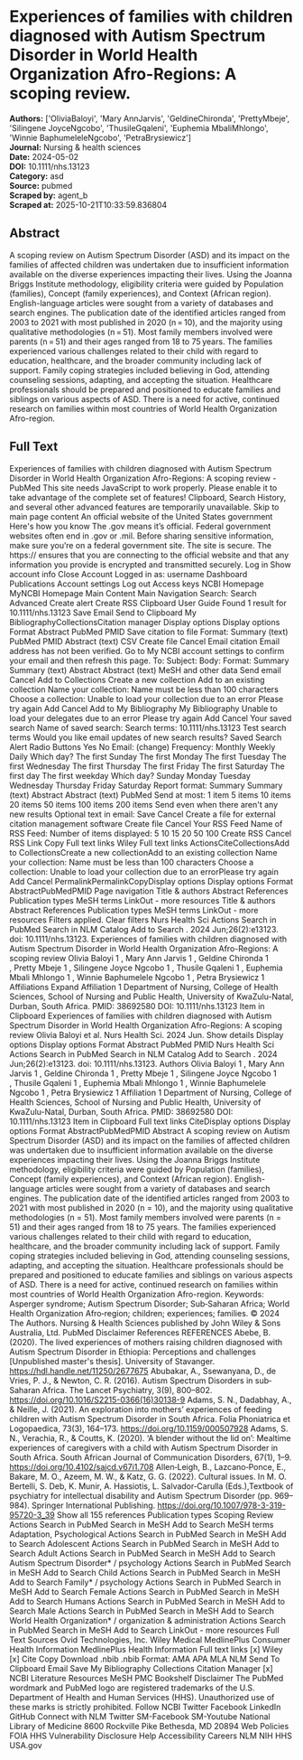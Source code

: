 # Experiences of families with children diagnosed with Autism Spectrum Disorder in World Health Organization Afro-Regions: A scoping review.

**Authors:** ['OliviaBaloyi', 'Mary AnnJarvis', 'GeldineChironda', 'PrettyMbeje', 'Silingene JoyceNgcobo', 'ThusileGqaleni', 'Euphemia MbaliMhlongo', 'Winnie BaphumeleleNgcobo', 'PetraBrysiewicz']  
**Journal:** Nursing & health sciences  
**Date:** 2024-05-02  
**DOI:** 10.1111/nhs.13123  
**Category:** asd  
**Source:** pubmed  
**Scraped by:** agent_b  
**Scraped at:** 2025-10-21T10:33:59.836804  

## Abstract

A scoping review on Autism Spectrum Disorder (ASD) and its impact on the families of affected children was undertaken due to insufficient information available on the diverse experiences impacting their lives. Using the Joanna Briggs Institute methodology, eligibility criteria were guided by Population (families), Concept (family experiences), and Context (African region). English-language articles were sought from a variety of databases and search engines. The publication date of the identified articles ranged from 2003 to 2021 with most published in 2020 (n = 10), and the majority using qualitative methodologies (n = 51). Most family members involved were parents (n = 51) and their ages ranged from 18 to 75 years. The families experienced various challenges related to their child with regard to education, healthcare, and the broader community including lack of support. Family coping strategies included believing in God, attending counseling sessions, adapting, and accepting the situation. Healthcare professionals should be prepared and positioned to educate families and siblings on various aspects of ASD. There is a need for active, continued research on families within most countries of World Health Organization Afro-region.

## Full Text

Experiences of families with children diagnosed with Autism Spectrum Disorder in World Health Organization Afro-Regions: A scoping review - PubMed This site needs JavaScript to work properly. Please enable it to take advantage of the complete set of features! Clipboard, Search History, and several other advanced features are temporarily unavailable. Skip to main page content An official website of the United States government Here's how you know The .gov means it’s official. Federal government websites often end in .gov or .mil. Before sharing sensitive information, make sure you’re on a federal government site. The site is secure. The https:// ensures that you are connecting to the official website and that any information you provide is encrypted and transmitted securely. Log in Show account info Close Account Logged in as: username Dashboard Publications Account settings Log out Access keys NCBI Homepage MyNCBI Homepage Main Content Main Navigation Search: Search Advanced Create alert Create RSS Clipboard User Guide Found 1 result for 10.1111/nhs.13123 Save Email Send to Clipboard My BibliographyCollectionsCitation manager Display options Display options Format Abstract PubMed PMID Save citation to file Format: Summary (text) PubMed PMID Abstract (text) CSV Create file Cancel Email citation Email address has not been verified. Go to My NCBI account settings to confirm your email and then refresh this page. To: Subject: Body: Format: Summary Summary (text) Abstract Abstract (text) MeSH and other data Send email Cancel Add to Collections Create a new collection Add to an existing collection Name your collection: Name must be less than 100 characters Choose a collection: Unable to load your collection due to an error Please try again Add Cancel Add to My Bibliography My Bibliography Unable to load your delegates due to an error Please try again Add Cancel Your saved search Name of saved search: Search terms: 10.1111/nhs.13123 Test search terms Would you like email updates of new search results? Saved Search Alert Radio Buttons Yes No Email: (change) Frequency: Monthly Weekly Daily Which day? The first Sunday The first Monday The first Tuesday The first Wednesday The first Thursday The first Friday The first Saturday The first day The first weekday Which day? Sunday Monday Tuesday Wednesday Thursday Friday Saturday Report format: Summary Summary (text) Abstract Abstract (text) PubMed Send at most: 1 item 5 items 10 items 20 items 50 items 100 items 200 items Send even when there aren't any new results Optional text in email: Save Cancel Create a file for external citation management software Create file Cancel Your RSS Feed Name of RSS Feed: Number of items displayed: 5 10 15 20 50 100 Create RSS Cancel RSS Link Copy Full text links Wiley Full text links ActionsCiteCollectionsAdd to CollectionsCreate a new collectionAdd to an existing collection Name your collection: Name must be less than 100 characters Choose a collection: Unable to load your collection due to an errorPlease try again Add Cancel PermalinkPermalinkCopyDisplay options Display options Format AbstractPubMedPMID Page navigation Title & authors Abstract References Publication types MeSH terms LinkOut - more resources Title & authors Abstract References Publication types MeSH terms LinkOut - more resources Filters applied. Clear filters Nurs Health Sci Actions Search in PubMed Search in NLM Catalog Add to Search . 2024 Jun;26(2):e13123. doi: 10.1111/nhs.13123. Experiences of families with children diagnosed with Autism Spectrum Disorder in World Health Organization Afro-Regions: A scoping review Olivia Baloyi 1 , Mary Ann Jarvis 1 , Geldine Chironda 1 , Pretty Mbeje 1 , Silingene Joyce Ngcobo 1 , Thusile Gqaleni 1 , Euphemia Mbali Mhlongo 1 , Winnie Baphumelele Ngcobo 1 , Petra Brysiewicz 1 Affiliations Expand Affiliation 1 Department of Nursing, College of Health Sciences, School of Nursing and Public Health, University of KwaZulu-Natal, Durban, South Africa. PMID: 38692580 DOI: 10.1111/nhs.13123 Item in Clipboard Experiences of families with children diagnosed with Autism Spectrum Disorder in World Health Organization Afro-Regions: A scoping review Olivia Baloyi et al. Nurs Health Sci. 2024 Jun. Show details Display options Display options Format Abstract PubMed PMID Nurs Health Sci Actions Search in PubMed Search in NLM Catalog Add to Search . 2024 Jun;26(2):e13123. doi: 10.1111/nhs.13123. Authors Olivia Baloyi 1 , Mary Ann Jarvis 1 , Geldine Chironda 1 , Pretty Mbeje 1 , Silingene Joyce Ngcobo 1 , Thusile Gqaleni 1 , Euphemia Mbali Mhlongo 1 , Winnie Baphumelele Ngcobo 1 , Petra Brysiewicz 1 Affiliation 1 Department of Nursing, College of Health Sciences, School of Nursing and Public Health, University of KwaZulu-Natal, Durban, South Africa. PMID: 38692580 DOI: 10.1111/nhs.13123 Item in Clipboard Full text links CiteDisplay options Display options Format AbstractPubMedPMID Abstract A scoping review on Autism Spectrum Disorder (ASD) and its impact on the families of affected children was undertaken due to insufficient information available on the diverse experiences impacting their lives. Using the Joanna Briggs Institute methodology, eligibility criteria were guided by Population (families), Concept (family experiences), and Context (African region). English-language articles were sought from a variety of databases and search engines. The publication date of the identified articles ranged from 2003 to 2021 with most published in 2020 (n = 10), and the majority using qualitative methodologies (n = 51). Most family members involved were parents (n = 51) and their ages ranged from 18 to 75 years. The families experienced various challenges related to their child with regard to education, healthcare, and the broader community including lack of support. Family coping strategies included believing in God, attending counseling sessions, adapting, and accepting the situation. Healthcare professionals should be prepared and positioned to educate families and siblings on various aspects of ASD. There is a need for active, continued research on families within most countries of World Health Organization Afro-region. Keywords: Asperger syndrome; Autism Spectrum Disorder; Sub‐Saharan Africa; World Health Organization Afro‐region; children; experiences; families. © 2024 The Authors. Nursing & Health Sciences published by John Wiley & Sons Australia, Ltd. PubMed Disclaimer References REFERENCES Abebe, B. (2020). The lived experiences of mothers raising children diagnosed with Autism Spectrum Disorder in Ethiopia: Perceptions and challenges [Unpublished master's thesis]. University of Stavanger. https://hdl.handle.net/11250/2677675 Abubakar, A., Ssewanyana, D., de Vries, P. J., & Newton, C. R. (2016). Autism Spectrum Disorders in sub‐Saharan Africa. The Lancet Psychiatry, 3(9), 800–802. https://doi.org/10.1016/S2215-0366(16)30138-9 Adams, S. N., Dadabhay, A., & Neille, J. (2021). An exploration into mothers’ experiences of feeding children with Autism Spectrum Disorder in South Africa. Folia Phoniatrica et Logopaedica, 73(3), 164–173. https://doi.org/10.1159/000507928 Adams, S. N., Verachia, R., & Coutts, K. (2020). ‘A blender without the lid on’: Mealtime experiences of caregivers with a child with Autism Spectrum Disorder in South Africa. South African Journal of Communication Disorders, 67(1), 1–9. https://doi.org/10.4102/sajcd.v67i1.708 Allen‐Leigh, B., Lazcano‐Ponce, E., Bakare, M. O., Azeem, M. W., & Katz, G. G. (2022). Cultural issues. In M. O. Bertelli, S. Deb, K. Munir, A. Hassiotis, L. Salvador‐Carulla (Eds.),Textbook of psychiatry for intellectual disability and Autism Spectrum Disorder (pp. 969–984). Springer International Publishing. https://doi.org/10.1007/978-3-319-95720-3_39 Show all 155 references Publication types Scoping Review Actions Search in PubMed Search in MeSH Add to Search MeSH terms Adaptation, Psychological Actions Search in PubMed Search in MeSH Add to Search Adolescent Actions Search in PubMed Search in MeSH Add to Search Adult Actions Search in PubMed Search in MeSH Add to Search Autism Spectrum Disorder* / psychology Actions Search in PubMed Search in MeSH Add to Search Child Actions Search in PubMed Search in MeSH Add to Search Family* / psychology Actions Search in PubMed Search in MeSH Add to Search Female Actions Search in PubMed Search in MeSH Add to Search Humans Actions Search in PubMed Search in MeSH Add to Search Male Actions Search in PubMed Search in MeSH Add to Search World Health Organization* / organization & administration Actions Search in PubMed Search in MeSH Add to Search LinkOut - more resources Full Text Sources Ovid Technologies, Inc. Wiley Medical MedlinePlus Consumer Health Information MedlinePlus Health Information Full text links [x] Wiley [x] Cite Copy Download .nbib .nbib Format: AMA APA MLA NLM Send To Clipboard Email Save My Bibliography Collections Citation Manager [x] NCBI Literature Resources MeSH PMC Bookshelf Disclaimer The PubMed wordmark and PubMed logo are registered trademarks of the U.S. Department of Health and Human Services (HHS). Unauthorized use of these marks is strictly prohibited. Follow NCBI Twitter Facebook LinkedIn GitHub Connect with NLM Twitter SM-Facebook SM-Youtube National Library of Medicine 8600 Rockville Pike Bethesda, MD 20894 Web Policies FOIA HHS Vulnerability Disclosure Help Accessibility Careers NLM NIH HHS USA.gov
